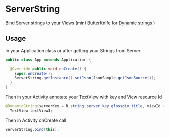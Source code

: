 # ServerString
Bind Server strings to your Views (mini ButterKnife for Dynamic strings )

## Usage
In your Application class or after getting your Strings from Server

```java
public class App extends Application {

  @Override public void onCreate() {
    super.onCreate();
    ServerString.getInstance().setJson(JsonSample.getJsonSource());
  }
}
```
Then in your Activity annotate your TextView with key and View resource Id

```java
@DynamicString(serverKey = R.string.server_key_glossdiv_title, viewId = R.id.text_3)
  TextView textView3;
```
Then in Activity onCreate call     
```java
ServerString.bind(this);
```
